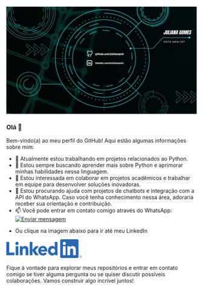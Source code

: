 ![Foto](https://github.com/julianapvh/julianapvh/blob/main/Juliana%20Gomes.jpg)
<link rel="stylesheet" type="text/css" href="style.css">

### Olá 👋

Bem-vindo(a) ao meu perfil do GitHub! Aqui estão algumas informações sobre mim:

- 🔭 Atualmente estou trabalhando em projetos relacionados ao Python.
- 🌱 Estou sempre buscando aprender mais sobre Python e aprimorar minhas habilidades nessa linguagem.
- 👯 Estou interessada em colaborar em projetos acadêmicos e trabalhar em equipe para desenvolver soluções inovadoras.
- 🤔 Estou procurando ajuda com projetos de chatbots e integração com a API do WhatsApp. Caso você tenha conhecimento nessa área, adoraria receber sua orientação e contribuição.
- 📫 Você pode entrar em contato comigo através do WhatsApp:<a href="https://api.whatsapp.com/send?phone=5569993434364">
  <img src="https://img.shields.io/badge/Enviar%20mensagem-%20%F0%9F%92%AC-green?style=for-the-badge&logo=whatsapp" alt="Enviar mensagem" width="150" height: auto>
</a>

- Ou clique na imagem abaixo para ir até meu LinkedIn
 <a href="https://www.linkedin.com/in/julianapvh/">
  <img src="https://github.com/julianapvh/julianapvh/blob/main/LI-Logo.png" alt="LinkedIn" width="200" height="50">
</a>




Fique à vontade para explorar meus repositórios e entrar em contato comigo se tiver alguma pergunta ou se quiser discutir possíveis colaborações. Vamos construir algo incrível juntos!
